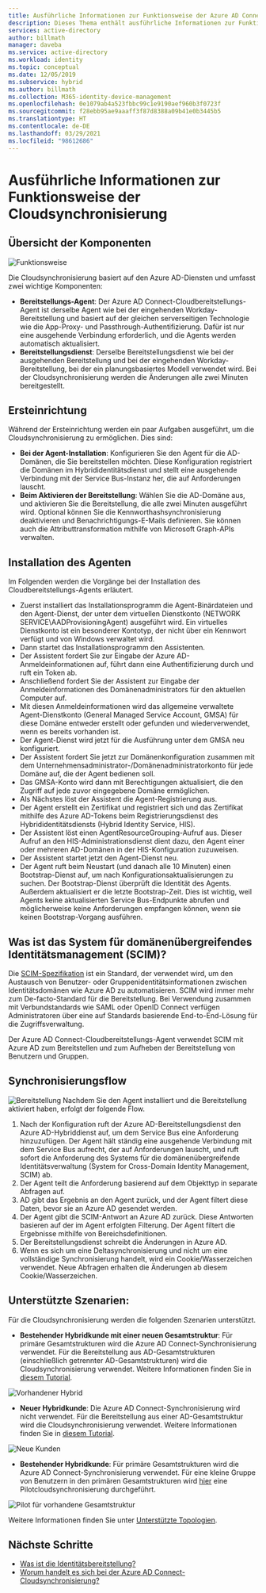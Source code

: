 ```yaml
---
title: Ausführliche Informationen zur Funktionsweise der Azure AD Connect-Cloudsynchronisierung
description: Dieses Thema enthält ausführliche Informationen zur Funktionsweise der Cloudsynchronisierung.
services: active-directory
author: billmath
manager: daveba
ms.service: active-directory
ms.workload: identity
ms.topic: conceptual
ms.date: 12/05/2019
ms.subservice: hybrid
ms.author: billmath
ms.collection: M365-identity-device-management
ms.openlocfilehash: 0e1079ab4a523fbbc99c1e9190aef960b3f0723f
ms.sourcegitcommit: f28ebb95ae9aaaff3f87d8388a09b41e0b3445b5
ms.translationtype: HT
ms.contentlocale: de-DE
ms.lasthandoff: 03/29/2021
ms.locfileid: "98612686"
---
```

# <a name="cloud-sync-deep-dive---how-it-works"></a>Ausführliche Informationen zur Funktionsweise der Cloudsynchronisierung

## <a name="overview-of-components"></a>Übersicht der Komponenten

![Funktionsweise](media/concept-how-it-works/how-1.png)

Die Cloudsynchronisierung basiert auf den Azure AD-Diensten und umfasst zwei wichtige Komponenten:

- **Bereitstellungs-Agent**: Der Azure AD Connect-Cloudbereitstellungs-Agent ist derselbe Agent wie bei der eingehenden Workday-Bereitstellung und basiert auf der gleichen serverseitigen Technologie wie die App-Proxy- und Passthrough-Authentifizierung. Dafür ist nur eine ausgehende Verbindung erforderlich, und die Agents werden automatisch aktualisiert. 
- **Bereitstellungsdienst**: Derselbe Bereitstellungsdienst wie bei der ausgehenden Bereitstellung und bei der eingehenden Workday-Bereitstellung, bei der ein planungsbasiertes Modell verwendet wird. Bei der Cloudsynchronisierung werden die Änderungen alle zwei Minuten bereitgestellt.


## <a name="initial-setup"></a>Ersteinrichtung
Während der Ersteinrichtung werden ein paar Aufgaben ausgeführt, um die Cloudsynchronisierung zu ermöglichen.  Dies sind: 

- **Bei der Agent-Installation**: Konfigurieren Sie den Agent für die AD-Domänen, die Sie bereitstellen möchten.  Diese Konfiguration registriert die Domänen im Hybrididentitätsdienst und stellt eine ausgehende Verbindung mit der Service Bus-Instanz her, die auf Anforderungen lauscht.
- **Beim Aktivieren der Bereitstellung**: Wählen Sie die AD-Domäne aus, und aktivieren Sie die Bereitstellung, die alle zwei Minuten ausgeführt wird. Optional können Sie die Kennworthashsynchronisierung deaktivieren und Benachrichtigungs-E-Mails definieren. Sie können auch die Attributtransformation mithilfe von Microsoft Graph-APIs verwalten.


## <a name="agent-installation"></a>Installation des Agenten
Im Folgenden werden die Vorgänge bei der Installation des Cloudbereitstellungs-Agents erläutert.

- Zuerst installiert das Installationsprogramm die Agent-Binärdateien und den Agent-Dienst, der unter dem virtuellen Dienstkonto (NETWORK SERVICE\AADProvisioningAgent) ausgeführt wird.  Ein virtuelles Dienstkonto ist ein besonderer Kontotyp, der nicht über ein Kennwort verfügt und von Windows verwaltet wird.
- Dann startet das Installationsprogramm den Assistenten.
- Der Assistent fordert Sie zur Eingabe der Azure AD-Anmeldeinformationen auf, führt dann eine Authentifizierung durch und ruft ein Token ab.
- Anschließend fordert Sie der Assistent zur Eingabe der Anmeldeinformationen des Domänenadministrators für den aktuellen Computer auf.
- Mit diesen Anmeldeinformationen wird das allgemeine verwaltete Agent-Dienstkonto (General Managed Service Account, GMSA) für diese Domäne entweder erstellt oder gefunden und wiederverwendet, wenn es bereits vorhanden ist.
- Der Agent-Dienst wird jetzt für die Ausführung unter dem GMSA neu konfiguriert.
- Der Assistent fordert Sie jetzt zur Domänenkonfiguration zusammen mit dem Unternehmensadministrator-/Domänenadministratorkonto für jede Domäne auf, die der Agent bedienen soll.
- Das GMSA-Konto wird dann mit Berechtigungen aktualisiert, die den Zugriff auf jede zuvor eingegebene Domäne ermöglichen.
- Als Nächstes löst der Assistent die Agent-Registrierung aus.
- Der Agent erstellt ein Zertifikat und registriert sich und das Zertifikat mithilfe des Azure AD-Tokens beim Registrierungsdienst des Hybrididentitätsdiensts (Hybrid Identity Service, HIS).
- Der Assistent löst einen AgentResourceGrouping-Aufruf aus. Dieser Aufruf an den HIS-Administrationsdienst dient dazu, den Agent einer oder mehreren AD-Domänen in der HIS-Konfiguration zuzuweisen.
- Der Assistent startet jetzt den Agent-Dienst neu.
- Der Agent ruft beim Neustart (und danach alle 10 Minuten) einen Bootstrap-Dienst auf, um nach Konfigurationsaktualisierungen zu suchen.  Der Bootstrap-Dienst überprüft die Identität des Agents.  Außerdem aktualisiert er die letzte Bootstrap-Zeit.  Dies ist wichtig, weil Agents keine aktualisierten Service Bus-Endpunkte abrufen und möglicherweise keine Anforderungen empfangen können, wenn sie keinen Bootstrap-Vorgang ausführen. 


## <a name="what-is-system-for-cross-domain-identity-management-scim"></a>Was ist das System für domänenübergreifendes Identitätsmanagement (SCIM)?

Die [SCIM-Spezifikation](https://tools.ietf.org/html/draft-scim-core-schema-01) ist ein Standard, der verwendet wird, um den Austausch von Benutzer- oder Gruppenidentitätsinformationen zwischen Identitätsdomänen wie Azure AD zu automatisieren. SCIM wird immer mehr zum De-facto-Standard für die Bereitstellung. Bei Verwendung zusammen mit Verbundstandards wie SAML oder OpenID Connect verfügen Administratoren über eine auf Standards basierende End-to-End-Lösung für die Zugriffsverwaltung.

Der Azure AD Connect-Cloudbereitstellungs-Agent verwendet SCIM mit Azure AD zum Bereitstellen und zum Aufheben der Bereitstellung von Benutzern und Gruppen.

## <a name="synchronization-flow"></a>Synchronisierungsflow
![Bereitstellung](media/concept-how-it-works/provisioning-4.png) Nachdem Sie den Agent installiert und die Bereitstellung aktiviert haben, erfolgt der folgende Flow.

1.  Nach der Konfiguration ruft der Azure AD-Bereitstellungsdienst den Azure AD-Hybriddienst auf, um dem Service Bus eine Anforderung hinzuzufügen. Der Agent hält ständig eine ausgehende Verbindung mit dem Service Bus aufrecht, der auf Anforderungen lauscht, und ruft sofort die Anforderung des Systems für die domänenübergreifende Identitätsverwaltung (System for Cross-Domain Identity Management, SCIM) ab. 
2.  Der Agent teilt die Anforderung basierend auf dem Objekttyp in separate Abfragen auf. 
3.  AD gibt das Ergebnis an den Agent zurück, und der Agent filtert diese Daten, bevor sie an Azure AD gesendet werden.  
4.  Der Agent gibt die SCIM-Antwort an Azure AD zurück.  Diese Antworten basieren auf der im Agent erfolgten Filterung.  Der Agent filtert die Ergebnisse mithilfe von Bereichsdefinitionen. 
5.  Der Bereitstellungsdienst schreibt die Änderungen in Azure AD.
6. Wenn es sich um eine Deltasynchronisierung und nicht um eine vollständige Synchronisierung handelt, wird ein Cookie/Wasserzeichen verwendet. Neue Abfragen erhalten die Änderungen ab diesem Cookie/Wasserzeichen.

## <a name="supported-scenarios"></a>Unterstützte Szenarien:
Für die Cloudsynchronisierung werden die folgenden Szenarien unterstützt.


- **Bestehender Hybridkunde mit einer neuen Gesamtstruktur**: Für primäre Gesamtstrukturen wird die Azure AD Connect-Synchronisierung verwendet. Für die Bereitstellung aus AD-Gesamtstrukturen (einschließlich getrennter AD-Gesamtstrukturen) wird die Cloudsynchronisierung verwendet. Weitere Informationen finden Sie in [diesem Tutorial](tutorial-existing-forest.md).

 ![Vorhandener Hybrid](media/tutorial-existing-forest/existing-forest-new-forest-2.png)
- **Neuer Hybridkunde**:      Die Azure AD Connect-Synchronisierung wird nicht verwendet. Für die Bereitstellung aus einer AD-Gesamtstruktur wird die Cloudsynchronisierung verwendet.  Weitere Informationen finden Sie in [diesem Tutorial](tutorial-single-forest.md).
 
 ![Neue Kunden](media/tutorial-single-forest/diagram-2.png)

- **Bestehender Hybridkunde**: Für primäre Gesamtstrukturen wird die Azure AD Connect-Synchronisierung verwendet. Für eine kleine Gruppe von Benutzern in den primären Gesamtstrukturen wird [hier](tutorial-existing-forest.md) eine Pilotcloudsynchronisierung durchgeführt.

 ![Pilot für vorhandene Gesamtstruktur](media/tutorial-migrate-aadc-aadccp/diagram-2.png)

Weitere Informationen finden Sie unter [Unterstützte Topologien](plan-cloud-sync-topologies.md).



## <a name="next-steps"></a>Nächste Schritte 

- [Was ist die Identitätsbereitstellung?](what-is-provisioning.md)
- [Worum handelt es sich bei der Azure AD Connect-Cloudsynchronisierung?](what-is-cloud-sync.md)
